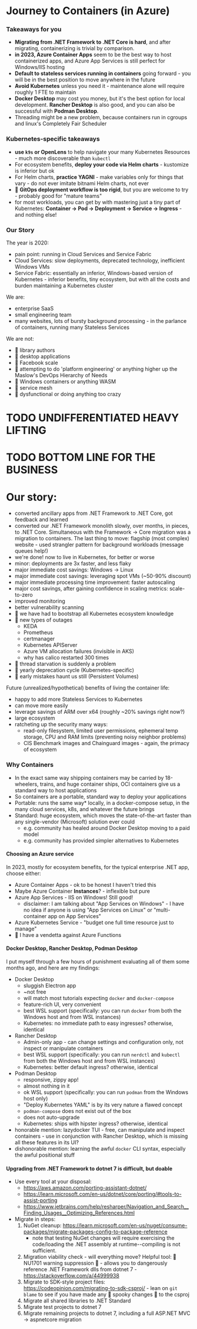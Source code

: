 # Journey to Containers (in Azure)

### Takeaways for you

- **Migrating from .NET Framework to .NET Core is hard**, and after migrating, containerizing is trivial by comparison.
- **in 2023, Azure Container Apps** seem to be the best way to host containerized apps, and Azure App Services is still perfect for Windows/IIS hosting
- **Default to stateless services running in containers** going forward - you will be in the best position to move anywhere in the future
- **Avoid Kubernetes** unless you need it - maintenance alone will require roughly 1 FTE to maintain
- **Docker Desktop** may cost you money, but it's the best option for local development. **Rancher Desktop** is also good, and you can also be successful with **Podman Desktop**.
- Threading might be a new problem, because containers run in cgroups and linux's Completely Fair Scheduler

### Kubernetes-specific takeaways

- **use `k9s` or OpenLens** to help navigate your many Kubernetes Resources - much more discoverable than `kubectl`
- For ecosystem benefits, **deploy your code via Helm charts** - kustomize is inferior but ok
- For Helm charts, **practice YAGNI** - make variables only for things that vary - do not ever imitate bitnami Helm charts, not ever
- 🚫 **GitOps deployment workflow is too rigid**, but you are welcome to try - probably good for "mature teams"
- for most workloads, you can get by with mastering just a tiny part of Kubernetes: **Container -> Pod -> Deployment -> Service -> Ingress** - and nothing else!

### Our Story

The year is 2020:

- pain point: running in Cloud Services and Service Fabric
- Cloud Services: slow deployments, deprecated technology, inefficient Windows VMs
- Service Fabric: essentially an inferior, Windows-based version of Kubernetes - inferior benefits, tiny ecosystem, but with all the costs and burden maintaining a Kubernetes cluster

We are:

- enterprise SaaS
- small engineering team
- many websites, lots of bursty background processing - in the parlance of containers, running many Stateless Services

We are not:

- 🚫 library authors
- 🚫 desktop applications
- 🚫 Facebook scale
- 🚫 attempting to do 'platform engineering' or anything higher up the Maslow's DevOps Hierarchy of Needs
- 🚫 Windows containers or anything WASM
- 🚫 service mesh
- 🚫 dysfunctional or doing anything too crazy

# TODO UNDIFFERENTIATED HEAVY LIFTING

# TODO BOTTOM LINE FOR THE BUSINESS

# Our story:

- converted ancillary apps from .NET Framework to .NET Core, got feedback and learned
- converted our .NET Framework monolith slowly, over months, in pieces, to .NET Core. Simultaneous with the Framework -> Core migration was a migration to containers. The last thing to move: flagship (most complex) website - used strangler pattern for background workloads (message queues help!)
- we're done! now to live in Kubernetes, for better or worse
- minor: deployments are 3x faster, and less flaky
- major immediate cost savings: Windows -> Linux
- major immediate cost savings: leveraging spot VMs (~50-90% discount)
- major immediate processing time improvement: faster autoscaling
- major cost savings, after gaining confidence in scaling metrics: scale-to-zero
- improved monitoring
- better vulnerability scanning
- 🚫 we have had to bootstrap all Kubernetes ecosystem knowledge
- 🚫 new types of outages
    - KEDA
    - Prometheus
    - certmanager
    - Kubernetes APIServer
    - Azure VM allocation failures (invisible in AKS)
    - why has calico restarted 300 times
- 🚫 thread starvation is suddenly a problem
- 🚫 yearly deprecation cycle (Kubernetes-specific)
- 🚫 early mistakes haunt us still (Persistent Volumes)

Future (unrealized/hypothetical) benefits of living the container life:
- happy to add more Stateless Services to Kubernetes
- can move more easily
- leverage savings of ARM over x64 (roughly ~20% savings right now?)
- large ecosystem
- ratcheting up the security many ways:
    - read-only filesystem, limited user permissions, ephemeral temp storage, CPU and RAM limits (preventing noisy neighbor problems)
    - CIS Benchmark images and Chainguard images - again, the primacy of ecosystem 

### Why Containers

- In the exact same way shipping containers may be carried by 18-wheelers, trains, and huge container ships, OCI containers give us a standard way to host applications
- So containers are a portable, standard way to deploy your applications
- Portable: runs the same way* locally, in a docker-compose setup, in the many cloud services, k8s, and whatever the future brings
- Standard: huge ecosystem, which moves the state-of-the-art faster than any single-vendor (Microsoft) solution ever could 
    - e.g. community has healed around Docker Desktop moving to a paid model
    - e.g. community has provided simpler alternatives to Kubernetes

#### Choosing an Azure service

In 2023, mostly for ecosystem benefits, for the typical enterprise .NET app, choose either:

- Azure Container Apps - ok to be honest I haven't tried this
- Maybe Azure Container **Instances**? - inflexible but pure
- Azure App Services - IIS on Windows! Still good!
  - disclaimer: I am talking about "App Services on Windows" - I have no idea if anyone is using "App Services on Linux" or "multi-container app on App Services"
- Azure Kubernetes Service - "budget one full time resource just to manage"
- 🚫 I have a vendetta against Azure Functions

#### Docker Desktop, Rancher Desktop, Podman Desktop

I put myself through a few hours of punishment evaluating all of them some months ago, and here are my findings:

- Docker Desktop
  - sluggish Electron app
  - ~not free
  - will match most tutorials expecting `docker` and `docker-compose`
  - feature-rich UI, very convenient
  - best WSL support (specifically: you can run `docker` from both the Windows host and from WSL instances)
  - Kubernetes: no immediate path to easy ingresses? otherwise, identical
- Rancher Desktop
  - Admin-only app - can change settings and configuration only, not inspect or manipulate containers
  - best WSL support (specifically: you can run `nerdctl` and `kubectl` from both the Windows host and from WSL instances)
  - Kubernetes: better default ingress? otherwise, identical
- Podman Desktop
  - responsive, zippy app!
  - almost nothing in it
  - ok WSL support (specifically: you can run `podman` from the Windows host only)
  - "Deploy Kubernetes YAML" is by its very nature a flawed concept
  - `podman-compose` does not exist out of the box
  - does not auto-upgrade
  - Kubernetes: ships with hipster ingress? otherwise, identical
- honorable mention: lazydocker TUI - free, can manipulate and inspect containers - use in conjunction with Rancher Desktop, which is missing all these features in its UI?
- dishonorable mention: learning the awful `docker` CLI syntax, especially the awful positional stuff

#### Upgrading from .NET Framework to dotnet 7 is difficult, but doable

- Use every tool at your disposal:
  - https://aws.amazon.com/porting-assistant-dotnet/
  - https://learn.microsoft.com/en-us/dotnet/core/porting/#tools-to-assist-porting
  - https://www.jetbrains.com/help/resharper/Navigation_and_Search__Finding_Usages__Optimizing_References.html
- Migrate in steps:
  1. NuGet cleanup: https://learn.microsoft.com/en-us/nuget/consume-packages/migrate-packages-config-to-package-reference
     - note that testing NuGet changes will require exercising the code/loading the .NET assembly at runtime--compiling is not sufficient.
  2. Migration viability check - will everything move? Helpful tool: 🧨 NU1701 warning suppression 🧨 - allows you to dangerously reference .NET Framework dlls from dotnet 7 - https://stackoverflow.com/a/44999938
  3. Migrate to SDK-style project files: https://codeopinion.com/migrating-to-sdk-csproj/ - lean on `git blame` to see if you have made any 👻 spooky changes 👻 to the csproj
  4. Migrate all shared libraries to .NET Standard
  5. Migrate test projects to dotnet 7
  6. Migrate remaining projects to dotnet 7, including a full ASP.NET MVC -> aspnetcore migration
